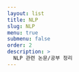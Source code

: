 ```yaml
---
layout: list
title: NLP
slug: NLP
menu: true
submenu: false
order: 2
description: >
  NLP 관련 논문/공부 정리 
---
```

